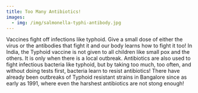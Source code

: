 ```yaml
---
title: Too Many Antibiotics!
images:
  - img: /img/salmonella-typhi-antibody.jpg
---
```

Vaccines fight off infections like typhoid. Give a small dose of either the virus or the antibodies that fight it and our body learns how to fight it too! In India, the Typhoid vaccine is not given to all children like small pox and the others. It is only when there is a local outbreak. Antibiotics are also used to fight infectious bacteria like typhoid, but by taking too much, too often, and without doing tests first, bacteria learn to resist antibiotics! There have already been outbreaks of Typhoid resistant strains in Bangalore since as early as 1991, where even the harshest antibiotics are not stong enough!